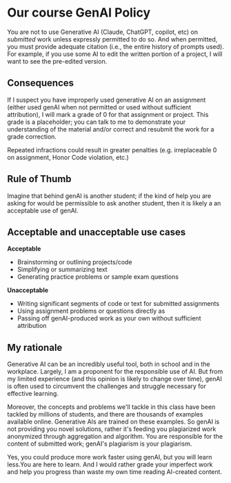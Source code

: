 # Our course GenAI Policy

You are not to use Generative AI (Claude, ChatGPT, copilot, etc) on *submitted* work unless expressly permitted to do so. And when permitted, you must provide adequate citation (i.e., the entire history of prompts used). For example, if you use some AI to edit the written portion of a project, I will want to see the pre-edited version.

## Consequences

If I suspect you have improperly used generative AI on an assignment (either used genAI when not permitted or used without sufficient attribution), I will mark a grade of 0 for that assignment or project. This grade is a placeholder; you can talk to me to demonstrate your understanding of the material and/or correct and resubmit the work for a grade correction.

Repeated infractions could result in greater penalties (e.g. irreplaceable 0 on assignment, Honor Code violation, etc.)

## Rule of Thumb
Imagine that behind genAI is another student; if the kind of help you are asking for would be permissible to ask another student, then it is likely a an acceptable use of genAI.

## Acceptable and unacceptable use cases
**Acceptable**
 - Brainstorming or outlining projects/code
 - Simplifying or summarizing text
 - Generating practice problems or sample exam questions

**Unacceptable**
 - Writing significant segments of code or text for submitted assignments
 - Using assignment problems or questions directly as 
 - Passing off genAI-produced work as your own without sufficient attribution

## My rationale

Generative AI can be an incredibly useful tool, both in school and in the workplace. Largely, I am a proponent for the responsible use of AI. But from my limited experience (and this opinion is likely to change over time), genAI is often used to circumvent the challenges and struggle necessary for effective learning.

Moreover, the concepts and problems we'll tackle in this class have been tackled by millions of students, and there are thousands of examples available online. Generative AIs are trained on these examples. So genAI is not providing you novel solutions, rather it's feeding you plagiarized work anonymized through aggregation and algorithm. You are responsible for the content of submitted work; genAI's plagiarism is your plagiarism.

Yes, you could produce more work faster using genAI, but you will learn less.You are here to learn. And I would rather grade your imperfect work and help you progress than waste my own time reading AI-created content.